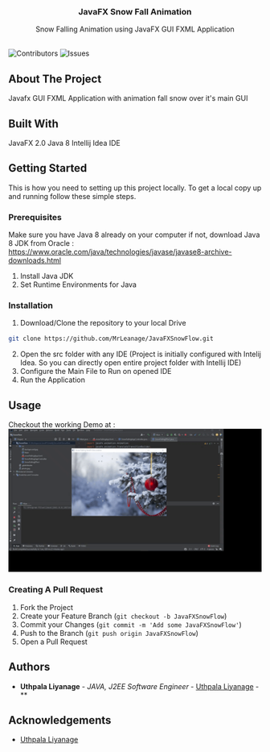 <br/>
<p align="center">
  <h3 align="center">JavaFX Snow Fall Animation</h3>

  <p align="center">
    Snow Falling Animation using JavaFX GUI FXML Application 
    <br/>
    <br/>
  </p>
</p>

![Contributors](https://img.shields.io/github/contributors/MrLeanage/JavaFXSnowFlow?color=dark-green) ![Issues](https://img.shields.io/github/issues/MrLeanage/JavaFXSnowFlow) 

## About The Project

Javafx GUI FXML Application  with animation fall snow over it's main GUI

## Built With

JavaFX 2.0
Java 8 
Intellij Idea IDE

## Getting Started

This is how you need to setting up this project locally.
To get a local copy up and running follow these simple steps.

### Prerequisites

Make sure you have Java 8 already on your computer
if not, download Java 8 JDK from Oracle : https://www.oracle.com/java/technologies/javase/javase8-archive-downloads.html

1) Install Java JDK
2) Set Runtime Environments for Java


### Installation


1) Download/Clone the repository to your local Drive
```sh
git clone https://github.com/MrLeanage/JavaFXSnowFlow.git
```

2) Open the src folder with any IDE (Project is initially configured with Intelij Idea. So you can directly open entire project folder with Intellij IDE)
3) Configure the Main File to Run on opened IDE
4) Run the Application

## Usage

Checkout the working Demo at : ![](https://github.com/MrLeanage/JavaFXSnowFlow/blob/main/javafx-snow-fall.gif)

### Creating A Pull Request

1. Fork the Project
2. Create your Feature Branch (`git checkout -b JavaFXSnowFlow`)
3. Commit your Changes (`git commit -m 'Add some JavaFXSnowFlow'`)
4. Push to the Branch (`git push origin JavaFXSnowFlow`)
5. Open a Pull Request

## Authors

* **Uthpala Liyanage** - *JAVA, J2EE Software Engineer* - [Uthpala Liyanage](https://github.com/MrLeanage) - **

## Acknowledgements

* [Uthpala Liyanage](https://github.com/MrLeanage)
